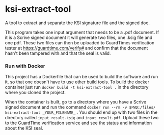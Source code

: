 # ksi-extract-tool
A tool to extract and separate the KSI signature file and the signed doc.

This program takes one input argument that needs to be a .pdf document. 
If it is a Scrive signed document it will generate two files, one .ksig file and one pdf.
These two files can then be uploaded to GuardTimes verification tester at https://guardtime.com/verify#
and confirm that the document hasn't been tampered with and that the seal is valid.

### Run with Docker
This project has a Dockerfile that can be used to build the software and run it, so that one doesn't have to 
use other build tools. To build the docker container just run `docker build -t ksi-extract-tool .` in the 
directory where you cloned the project.

When the container is built, go to a directory where you have a Scrive signed document and run the command
`docker run --rm -v $PWD:/files/ ksi-extract-tool _YOUR_FILENAME_` . You should end up with two files in the directory called 
`input_result.ksig` and `input_result.pdf`. Upload these two to the GuardTime verification service and see the
status and information about the KSI seal.  
